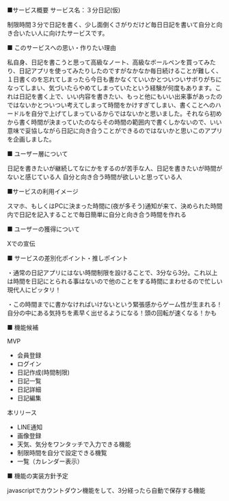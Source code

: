 ■サービス概要
サービス名：３分日記(仮)

制限時間３分で日記を書く、少し面倒くさがりだけど毎日日記を書いて自分と向き合いたい人に向けたサービスです。

■ このサービスへの思い・作りたい理由

私自身、日記を書こうと思って高級なノート、高級なボールペンを買ってみたり、日記アプリを使ってみたりしたのですがなかなか毎日続けることが難しく、１日書くのを忘れてしまったら今日も書かなくていいかとついついサボりがちになってしまい、気づいたらやめてしまっていたという経験が何度もあります。これは日記を書く上で、いい内容を書きたい、もっと他にもいい出来事があったのではないかとついつい考えてしまって時間をかけすぎてしまい、書くことへのハードルを自分で上げてしまっているからではないかと思いました。それなら初めから書く時間が決まっていたのならその時間の範囲内で書くしかないので、いい意味で妥協しながら日記に向き合うことができるのではないかと思いこのアプリを企画しました。

■ ユーザー層について

日記を書きたいが継続してなにかをするのが苦手な人、日記を書きたいが時間がないと感じている人
自分と向き合う時間が欲しいと思っている人

■サービスの利用イメージ

スマホ、もしくはPCに決まった時間に(夜が多そう)通知が来て、決められた時間内で日記を記入することで毎日簡単に自分と向き合う時間を作れる

■ ユーザーの獲得について

Xでの宣伝

■ サービスの差別化ポイント・推しポイント

・通常の日記アプリにはない時間制限を設けることで、3分なら3分。これ以上は時間を日記にとられる事はないので他のことをする時間にまわせるので忙しい現代人にピッタリ！

・この時間までに書かなければいけないという緊張感からゲーム性が生まれる！自分の中にある気持ちを素早く出せるようになる！頭の回転が速くなる！かも


■ 機能候補

MVP
- 会員登録
- ログイン
- 日記作成(時間制限)
- 日記一覧
- 日記詳細
- 日記編集

本リリース
- LINE通知
- 画像登録
- 天気、気分をワンタッチで入力できる機能
- 制限時間を自分で設定できる機覧
- 一覧（カレンダー表示）


■ 機能の実装方針予定

javascriptでカウントダウン機能をして、3分経ったら自動で保存する機能
